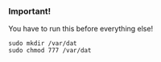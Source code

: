 ### Important!
You have to run this before everything else!
```
sudo mkdir /var/dat
sudo chmod 777 /var/dat
```

